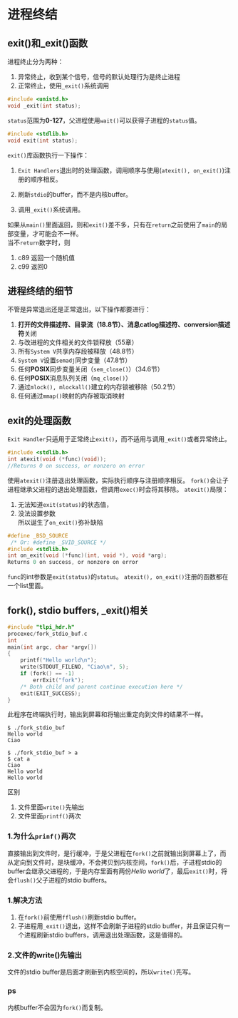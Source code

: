 # 进程终结

## exit()和_exit()函数
进程终止分为两种：  
1. 异常终止，收到某个信号，信号的默认处理行为是终止进程
2. 正常终止，使用`_exit()`系统调用

```c
#include <unistd.h>
void _exit(int status);
```
`status`范围为**0-127**，父进程使用`wait()`可以获得子进程的`status`值。

```c
#include <stdlib.h>
void exit(int status);
```
`exit()`库函数执行一下操作：  
1. `Exit Handlers`退出时的处理函数，调用顺序与使用(`atexit(), on_exit()`)注册的顺序相反。

2. 刷新`stdio`的buffer，而不是内核buffer。
3. 调用`_exit()`系统调用。


如果从`main()`里面返回，则和`exit()`差不多，只有在`return`之前使用了`main`的局部变量，才可能会不一样。  
当不`return`数字时，则
1. c89 返回一个随机值
2. c99 返回0


## 进程终结的细节
不管是异常退出还是正常退出，以下操作都要进行：
1. **打开的文件描述符、目录流（18.8节）、消息catlog描述符、conversion描述符**关闭
2. 与改进程的文件相关的文件锁释放（55章）
3. 所有`System V`共享内存段被释放（48.8节）
4. `System V`设置`semadj`同步变量（47.8节）
5. 任何**POSIX**同步变量关闭（`sem_close()`）（34.6节）
6. 任何**POSIX**消息队列关闭（`mq_close()`）
7. 通过`mlock(), mlockall()`建立的内存锁被移除（50.2节）
8. 任何通过`mmap()`映射的内存被取消映射




## exit的处理函数
`Exit Handler`只适用于正常终止`exit()`，而不适用与调用`_exit()`或者异常终止。
```c
#include <stdlib.h>
int atexit(void (*func)(void));
//Returns 0 on success, or nonzero on error
```
使用`atexit()`注册退出处理函数，实际执行顺序与注册顺序相反。
`fork()`会让子进程继承父进程的退出处理函数，但调用`exec()`时会将其移除。
`atexit()`局限：  
1. 无法知道`exit(status)`的状态值，
2. 没法设置参数  
所以诞生了`on_exit()`弥补缺陷

```c
#define _BSD_SOURCE
 /* Or: #define _SVID_SOURCE */
#include <stdlib.h>
int on_exit(void (*func)(int, void *), void *arg);
Returns 0 on success, or nonzero on error
```
`func`的int参数是`exit(status)`的`status`。
`atexit(), on_exit()`注册的函数都在一个list里面。

## fork(), stdio buffers, _exit()相关

```c
#include "tlpi_hdr.h"
procexec/fork_stdio_buf.c
int
main(int argc, char *argv[])
{
    printf("Hello world\n");
    write(STDOUT_FILENO, "Ciao\n", 5);
    if (fork() == -1)
        errExit("fork");
    /* Both child and parent continue execution here */
    exit(EXIT_SUCCESS);
}

```
此程序在终端执行时，输出到屏幕和将输出重定向到文件的结果不一样。
```shell
$ ./fork_stdio_buf
Hello world
Ciao

$ ./fork_stdio_buf > a
$ cat a
Ciao
Hello world
Hello world
```
区别  
1. 文件里面`write()`先输出
2. 文件里面`printf()`两次

### 1.为什么`prinf()`两次
直接输出到文件时，是行缓冲，于是父进程在`fork()`之前就输出到屏幕上了，而从定向到文件时，是块缓冲，不会拷贝到内核空间，`fork()`后，子进程stdio的buffer会继承父进程的，于是内存里面有两份*Hello world*了，最后`exit()`时，将会`flush()`父子进程的stdio buffers。
### 1.解决方法

1. 在`fork()`前使用`fflush()`刷新stdio buffer。
2. 子进程用`_exit()`退出，这样不会刷新子进程的stdio buffer，并且保证只有一个进程刷新stdio buffers，调用退出处理函数，这是值得的。

### 2.文件的write()先输出

文件的stdio buffer是后面才刷新到内核空间的，所以`write()`先写。
### ps
内核buffer不会因为`fork()`而复制。
